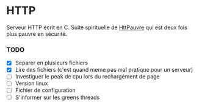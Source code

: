 # HTTP
Serveur HTTP écrit en C.
Suite spirituelle de [HttPauvre](https://github.com/Giant-T/HttPauvre) qui est deux fois plus pauvre en sécurité.

### TODO
 - [x] Separer en plusieurs fichiers
 - [x] Lire des fichiers (c'est quand meme pas mal pratique pour un serveur)
 - [ ] Investiguer le peak de cpu lors du rechargement de page
 - [ ] Version linux
 - [ ] Fichier de configuration
 - [ ] S'informer sur les greens threads
